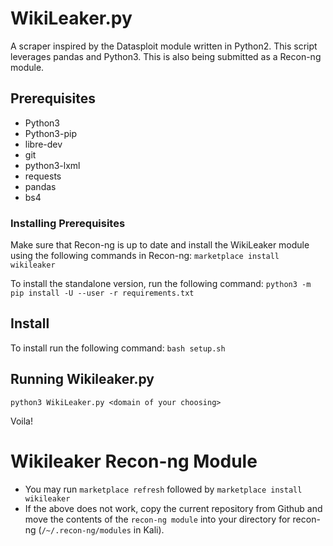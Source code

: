 # WikiLeaker.py
A scraper inspired by the Datasploit module written in Python2. This script leverages pandas and Python3. This is also being submitted as a Recon-ng module.


## Prerequisites
+ Python3
+ Python3-pip
+ libre-dev
+ git
+ python3-lxml
+ requests
+ pandas
+ bs4

### Installing Prerequisites
Make sure that Recon-ng is up to date and install the WikiLeaker module using the following commands in Recon-ng:
`marketplace install wikileaker`

To install the standalone version, run the following command:
`python3 -m pip install -U --user -r requirements.txt`


## Install

To install run the following command:
`bash setup.sh`

## Running Wikileaker.py
`python3 WikiLeaker.py <domain of your choosing>`

Voila!

# Wikileaker Recon-ng Module
+ You may run `marketplace refresh` followed by `marketplace install wikileaker`
+ If the above does not work, copy the current repository from Github and move the contents of the `recon-ng module` into your directory for recon-ng (`/~/.recon-ng/modules` in Kali).
